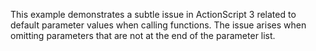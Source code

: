This example demonstrates a subtle issue in ActionScript 3 related to default parameter values when calling functions. The issue arises when omitting parameters that are not at the end of the parameter list.